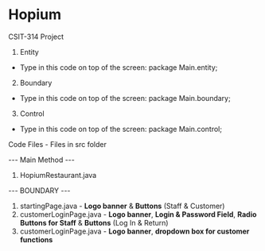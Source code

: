 # Hopium
CSIT-314 Project

1. Entity
- Type in this code on top of the screen: package Main.entity;

2. Boundary
- Type in this code on top of the screen: package Main.boundary;

3. Control
- Type in this code on top of the screen: package Main.control;



Code Files - Files in src folder

--- Main Method ---
1. HopiumRestaurant.java

--- BOUNDARY ---
1. startingPage.java - **Logo banner** & **Buttons** (Staff & Customer)
2. customerLoginPage.java - **Logo banner**, **Login & Password Field**, **Radio Buttons for Staff** & **Buttons** (Log In & Return)
3. customerLoginPage.java - **Logo banner**, **dropdown box for customer functions**
